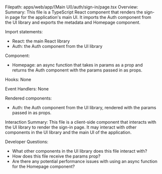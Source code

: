 Filepath: apps/web/app/(Main UI)/auth/sign-in/page.tsx
Overview: Summary:
This file is a TypeScript React component that renders the sign-in page for the application's main UI. It imports the Auth component from the UI library and exports the metadata and Homepage component.

Import statements:
- React: the main React library
- Auth: the Auth component from the UI library

Component:
- Homepage: an async function that takes in params as a prop and returns the Auth component with the params passed in as props.

Hooks:
None

Event Handlers:
None

Rendered components:
- Auth: the Auth component from the UI library, rendered with the params passed in as props.

Interaction Summary:
This file is a client-side component that interacts with the UI library to render the sign-in page. It may interact with other components in the UI library and the main UI of the application.

Developer Questions:
- What other components in the UI library does this file interact with?
- How does this file receive the params prop?
- Are there any potential performance issues with using an async function for the Homepage component?

